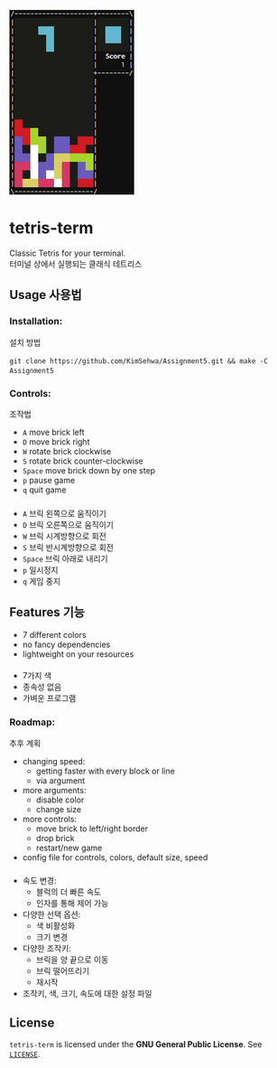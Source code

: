 ![Screenshot](https://github.com/Gjum/tetris-term/blob/master/screenshot.png)

tetris-term
===========

Classic Tetris for your terminal.  
터미널 상에서 실행되는 클래식 테트리스

Usage
사용법
-----

### Installation:
설치 방법

`git clone https://github.com/KimSehwa/Assignment5.git && make -C Assignment5`

### Controls:
조작법

 - `A`  move brick left
 - `D` move brick right
 - `W`    rotate brick clockwise
 - `S`  rotate brick counter-clockwise
 - `Space` move brick down by one step
 - `p`     pause game
 - `q`     quit game  
###
 - `A`  브릭 왼쪽으로 움직이기
 - `D` 브릭 오른쪽으로 움직이기
 - `W`    브릭 시계방향으로 회전
 - `S`  브릭 반시계방향으로 회전
 - `Space` 브릭 아래로 내리기
 - `p`     일시정지
 - `q`     게임 중지

Features
기능
--------

- 7 different colors
- no fancy dependencies
- lightweight on your resources  
####
- 7가지 색
- 종속성 없음
- 가벼운 프로그램

### Roadmap:
추후 계획

- changing speed:
  - getting faster with every block or line
  - via argument
- more arguments:
  - disable color
  - change size
- more controls:
  - move brick to left/right border
  - drop brick
  - restart/new game
- config file for controls, colors, default size, speed  
###
- 속도 변경:
  - 블럭의 더 빠른 속도
  - 인자를 통해 제어 가능
- 다양한 선택 옵션:
  - 색 비활성화
  - 크기 변경
- 다양한 조작키:
  - 브릭을 양 끝으로 이동
  - 브릭 떨어뜨리기
  - 재시작
- 조작키, 색, 크기, 속도에 대한 설정 파일

License
-------

`tetris-term` is licensed under the **GNU General Public License**. See [`LICENSE`](https://github.com/Gjum/tetris-term/blob/master/LICENSE).

